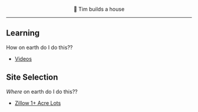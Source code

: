 <p align="center">
  🏡 Tim builds a house 
</p>

---

## Learning

How on earth do I do this??

- [Videos](/learning/Videos.md)


## Site Selection

_Where_ on earth do I do this??

- [Zillow 1+ Acre Lots](https://www.zillow.com/homes/for_sale/land_type/43560-_lot/globalrelevanceex_sort/34.112515,-84.344959,33.867707,-84.674892_rect/11_zm/0_mmm/) 
